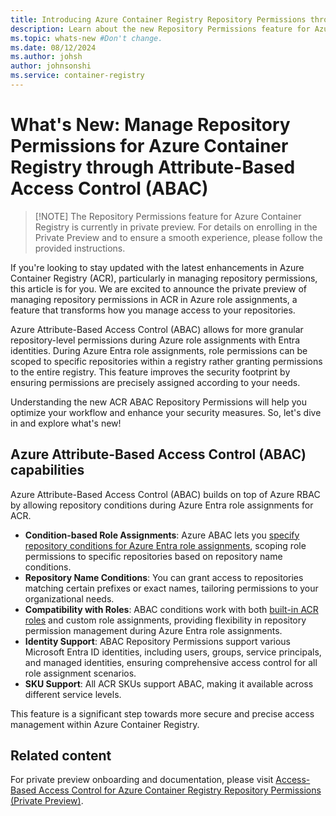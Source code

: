 ```yaml
---
title: Introducing Azure Container Registry Repository Permissions through Attribute-Based Access Control (Private Preview)
description: Learn about the new Repository Permissions feature for Azure Container Registry during the private preview. The feature ensures secure and efficient repository permissions management for Azure Container Registry.
ms.topic: whats-new #Don't change.
ms.date: 08/12/2024
ms.author: johsh
author: johnsonshi
ms.service: container-registry
---
```


# What's New: Manage Repository Permissions for Azure Container Registry through Attribute-Based Access Control (ABAC)

> [!NOTE] The Repository Permissions feature for Azure Container Registry is currently in private preview. For details on enrolling in the Private Preview and to ensure a smooth experience, please follow the provided instructions.

If you're looking to stay updated with the latest enhancements in Azure Container Registry (ACR), particularly in managing repository permissions, this article is for you. We are excited to announce the private preview of managing repository permissions in ACR in Azure role assignments, a feature that transforms how you manage access to your repositories.

Azure Attribute-Based Access Control (ABAC) allows for more granular repository-level permissions during Azure role assignments with Entra identities. During Azure Entra role assignments, role permissions can be scoped to specific repositories within a registry rather granting permissions to the entire registry. This feature improves the security footprint by ensuring permissions are precisely assigned according to your needs.

Understanding the new ACR ABAC Repository Permissions will help you optimize your workflow and enhance your security measures. So, let's dive in and explore what's new!

## Azure Attribute-Based Access Control (ABAC) capabilities

Azure Attribute-Based Access Control (ABAC) builds on top of Azure RBAC by allowing repository conditions during Azure Entra role assignments for ACR.

- **Condition-based Role Assignments**: Azure ABAC lets you [specify repository conditions for Azure Entra role assignments](https://learn.microsoft.com/en-us/azure/role-based-access-control/conditions-overview), scoping role permissions to specific repositories based on repository name conditions.
- **Repository Name Conditions**: You can grant access to repositories matching certain prefixes or exact names, tailoring permissions to your organizational needs.
- **Compatibility with Roles**: ABAC conditions work with both [built-in ACR roles](https://learn.microsoft.com/en-us/azure/container-registry/container-registry-roles) and custom role assignments, providing flexibility in repository permission management during Azure Entra role assignments.
- **Identity Support**: ABAC Repository Permissions support various Microsoft Entra ID identities, including users, groups, service principals, and managed identities, ensuring comprehensive access control for all role assignment scenarios.
- **SKU Support**: All ACR SKUs support ABAC, making it available across different service levels.

This feature is a significant step towards more secure and precise access management within Azure Container Registry.

## Related content

For private preview onboarding and documentation, please visit [Access-Based Access Control for Azure Container Registry Repository Permissions (Private Preview)](../preview/abac-repo-permissions/README.md).
